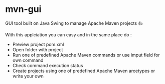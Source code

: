 # mvn-gui
GUI tool built on Java Swing to manage Apache Maven projects :+1:

With this applciation you can easy and in the same place do :

 * Preview project pom.xml
 * Open folder with project
 * Run one of predefined Apache Maven commands or use imput field for own command
 * Check command execution status
 * Create projects using one of predefined Apache Maven arcetypes or write your own
 
 
 
